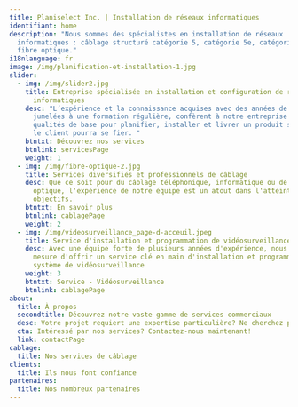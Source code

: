 ```yaml
---
title: Planiselect Inc. | Installation de réseaux informatiques
identifiant: home
description: "Nous sommes des spécialistes en installation de réseaux
  informatiques : câblage structuré catégorie 5, catégorie 5e, catégorie 6 et
  fibre optique."
i18nlanguage: fr
image: /img/planification-et-installation-1.jpg
slider:
  - img: /img/slider2.jpg
    title: Entreprise spécialisée en installation et configuration de réseaux
      informatiques
    desc: "L’expérience et la connaissance acquises avec des années de travail,
      jumelées à une formation régulière, confèrent à notre entreprise les
      qualités de base pour planifier, installer et livrer un produit sur lequel
      le client pourra se fier. "
    btntxt: Découvrez nos services
    btnlink: servicesPage
    weight: 1
  - img: /img/fibre-optique-2.jpg
    title: Services diversifiés et professionnels de câblage
    desc: Que ce soit pour du câblage téléphonique, informatique ou de fibre
      optique, l'expérience de notre équipe est un atout dans l'atteinte de vos
      objectifs.
    btntxt: En savoir plus
    btnlink: cablagePage
    weight: 2
  - img: /img/videosurveillance_page-d-acceuil.jpeg
    title: Service d'installation et programmation de vidéosurveillance
    desc: A﻿vec une équipe forte de plusieurs années d'expérience, nous sommes en
      mesure d'offrir un service clé en main d'installation et programmation de
      système de vidéosurveillance
    weight: 3
    btntxt: Service - Vidéosurveillance
    btnlink: cablagePage
about:
  title: À propos
  secondtitle: Découvrez notre vaste gamme de services commerciaux
  desc: Votre projet requiert une expertise particulière? Ne cherchez plus!
  cta: Intéressé par nos services? Contactez-nous maintenant!
  link: contactPage
cablage:
  title: Nos services de câblage
clients:
  title: Ils nous font confiance
partenaires:
  title: Nos nombreux partenaires
---
```

